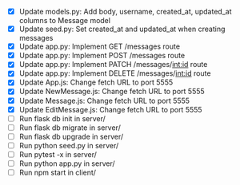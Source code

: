 - [x] Update models.py: Add body, username, created_at, updated_at columns to Message model
- [x] Update seed.py: Set created_at and updated_at when creating messages
- [x] Update app.py: Implement GET /messages route
- [x] Update app.py: Implement POST /messages route
- [x] Update app.py: Implement PATCH /messages/<int:id> route
- [x] Update app.py: Implement DELETE /messages/<int:id> route
- [x] Update App.js: Change fetch URL to port 5555
- [x] Update NewMessage.js: Change fetch URL to port 5555
- [x] Update Message.js: Change fetch URL to port 5555
- [x] Update EditMessage.js: Change fetch URL to port 5555
- [ ] Run flask db init in server/
- [ ] Run flask db migrate in server/
- [ ] Run flask db upgrade in server/
- [ ] Run python seed.py in server/
- [ ] Run pytest -x in server/
- [ ] Run python app.py in server/
- [ ] Run npm start in client/
